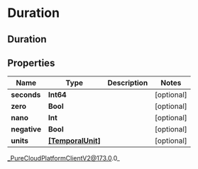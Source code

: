 # Duration

## Duration

## Properties

|Name | Type | Description | Notes|
|------------ | ------------- | ------------- | -------------|
| **seconds** | **Int64** |  | [optional] |
| **zero** | **Bool** |  | [optional] |
| **nano** | **Int** |  | [optional] |
| **negative** | **Bool** |  | [optional] |
| **units** | [**[TemporalUnit]**]([TemporalUnit]) |  | [optional] |



_PureCloudPlatformClientV2@173.0.0_
